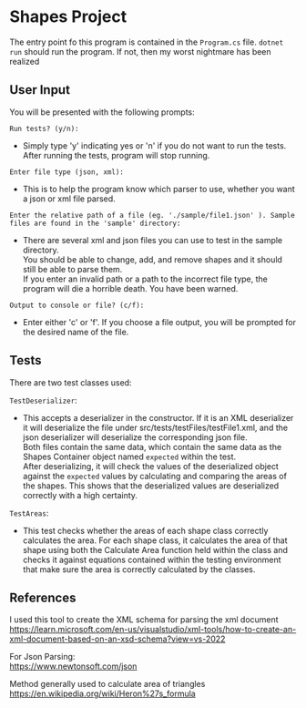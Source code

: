 # Shapes Project

The entry point fo this program is contained in the `Program.cs` file. `dotnet run` should run the program. If not, then my worst nightmare has been realized

## User Input

You will be presented with the following prompts:

`Run tests? (y/n):`<br>

- Simply type 'y' indicating yes or 'n' if you do not want to run the tests. After running the tests, program will stop running.<br>

`Enter file type (json, xml):`<br>

- This is to help the program know which parser to use, whether you want a json or xml file parsed.

`Enter the relative path of a file (eg. './sample/file1.json' ). Sample files are found in the 'sample' directory:`<br>

- There are several xml and json files you can use to test in the sample directory.<br>
  You should be able to change, add, and remove shapes and it should still be able to parse them.<br>
  If you enter an invalid path or a path to the incorrect file type, the program will die a horrible death. You have been warned.

`Output to console or file? (c/f):`

- Enter either 'c' or 'f'. If you choose a file output, you will be prompted for the desired name of the file.

## Tests

There are two test classes used:<br>

`TestDeserializer`:

- This accepts a deserializer in the constructor. If it is an XML deserializer it will deserialize the file under src/tests/testFiles/testFile1.xml, and the json deserializer will deserialize the corresponding json file.<br>
  Both files contain the same data, which contain the same data as the Shapes Container object named `expected` within the test.<br>
  After deserializing, it will check the values of the deserialized object against the `expected` values by calculating and comparing the areas of the shapes. This shows that the deserialized values are deserialized correctly with a high certainty.<br>

`TestAreas`:

- This test checks whether the areas of each shape class correctly calculates the area. For each shape class, it calculates the area of that shape using both the Calculate Area function held within the class and checks it against equations contained within the testing environment that make sure the area is correctly calculated by the classes.

## References

I used this tool to create the XML schema for parsing the xml document<br>
https://learn.microsoft.com/en-us/visualstudio/xml-tools/how-to-create-an-xml-document-based-on-an-xsd-schema?view=vs-2022

For Json Parsing:<br>
https://www.newtonsoft.com/json

Method generally used to calculate area of triangles<br>
https://en.wikipedia.org/wiki/Heron%27s_formula
